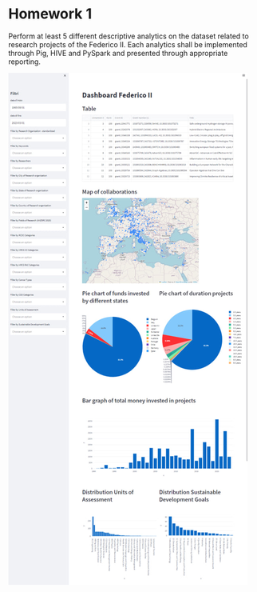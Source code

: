 # Homework 1 

Perform at least 5 different descriptive analytics on the dataset related to research projects of the Federico II. Each analytics shall be implemented through Pig, HIVE and PySpark and presented through appropriate reporting.

![1687279748881](image/README/1687279748881.png)
